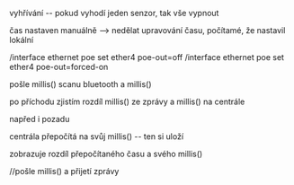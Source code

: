 
vyhřívání -- pokud vyhodí jeden senzor, tak vše vypnout

čas nastaven manuálně --> nedělat upravování času, počítamé, že nastavil lokální

/interface ethernet poe set ether4 poe-out=off
/interface ethernet poe set ether4 poe-out=forced-on

pošle millis() scanu bluetooth a millis()

po příchodu zjistím rozdíl millis() ze zprávy a millis() na centrále

napřed i pozadu

centrála přepočítá na svůj millis() -- ten si uloží

zobrazuje rozdíl přepočítaného času a svého millis()

//pošle millis() a přijetí zprávy


